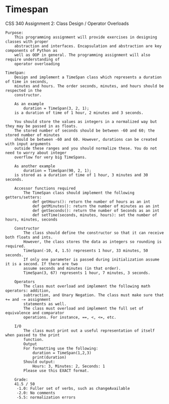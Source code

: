 # Timespan
 CSS 340 Assignment 2: Class Design / Operator Overloads
    
    Purpose:
        This programming assignment will provide exercises in designing classes with proper
        abstraction and interfaces. Encapsulation and abstraction are key components of Python as
        well as OOP in general. The programming assignment will also require understanding of
        operator overloading   

    TimeSpan:
        Design and implement a TimeSpan class which represents a duration of time in seconds,
        minutes and hours. The order seconds, minutes, and hours should be respected in the
        constructor.
        
        As an example
            duration = TimeSpan(3, 2, 1);
        is a duration of time of 1 hour, 2 minutes and 3 seconds.
        
        You should store the values as integers in a normalized way but they may be passed in as floats.
        The stored number of seconds should be between -60 and 60; the stored number of minutes
        should be between -60 and 60. However, durations can be created with input arguments
        outside these ranges and you should normalize these. You do not need to worry about integer
        overflow for very big TimeSpans.
        
        As another example
            duration = TimeSpan(90, 2, 1);
        is stored as a duration of time of 1 hour, 3 minutes and 30 seconds.
        
        Accessor functions required
            The TimeSpan class should implement the following getters/setters:
                def getHours(): return the number of hours as an int
                def getMinutes(): return the number of minutes as an int
                def getSeconds(): return the number of Seconds as an int
                def setTime(seconds, minutes, hours): set the number of hours, minutes, seconds
        
        Constructor
            The class should define the constructor so that it can receive both floats and ints.
            However, the class stores the data as integers so rounding is required.
            TimeSpan(-10, 4, 1.5) represents 1 hour, 33 minutes, 50 seconds.
            If only one parameter is passed during initialization assume it is a second. If there are two
            assume seconds and minutes (in that order).
            TimeSpan(3, 67) represents 1 hour, 7 minutes, 3 seconds.
        
        Operators
            The class must overload and implement the following math operators: addition,
            subtraction, and Unary Negation. The class must make sure that += and -= assignment
            statements as well.
            The class must overload and implement the full set of equivalence and comparator
            operations. For instance, ==, <, <=, etc.
        
        I/O
            The class must print out a useful representation of itself when passed to the print
            function.
            Output
            For formatting use the following:
                duration = TimeSpan(1,2,3)
                print(duration)
            Should output:
                Hours: 3, Minutes: 2, Seconds: 1
            Please use this EXACT format.

        Grade:
        41.5 / 50
         -1.0: Fuller set of verbs, such as changeAvailable
         -2.0: No comments
         -5.5: normalization errors
